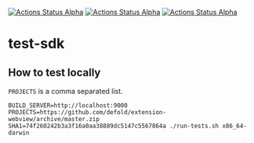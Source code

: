 [![Actions Status Alpha](https://github.com/defold/test-sdk/workflows/extender%3Astage%20channel%3Aalpha/badge.svg)](https://github.com/defold/test-sdk/actions)
[![Actions Status Alpha](https://github.com/defold/test-sdk/workflows/extender%3Astage%20channel%3Abeta/badge.svg)](https://github.com/defold/test-sdk/actions)
[![Actions Status Alpha](https://github.com/defold/test-sdk/workflows/extender%3Astage%20channel%3Astable/badge.svg)](https://github.com/defold/test-sdk/actions)

# test-sdk


## How to test locally


`PROJECTS` is a comma separated list.

    BUILD_SERVER=http://localhost:9000 PROJECTS=https://github.com/defold/extension-webview/archive/master.zip SHA1=74f260242b3a3f16a0aa38889dc5147c5567864a ./run-tests.sh x86_64-darwin

